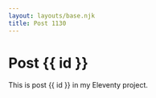 ```yaml
---
layout: layouts/base.njk
title: Post 1130
---
```


# Post {{ id }}

This is post {{ id }} in my Eleventy project.
